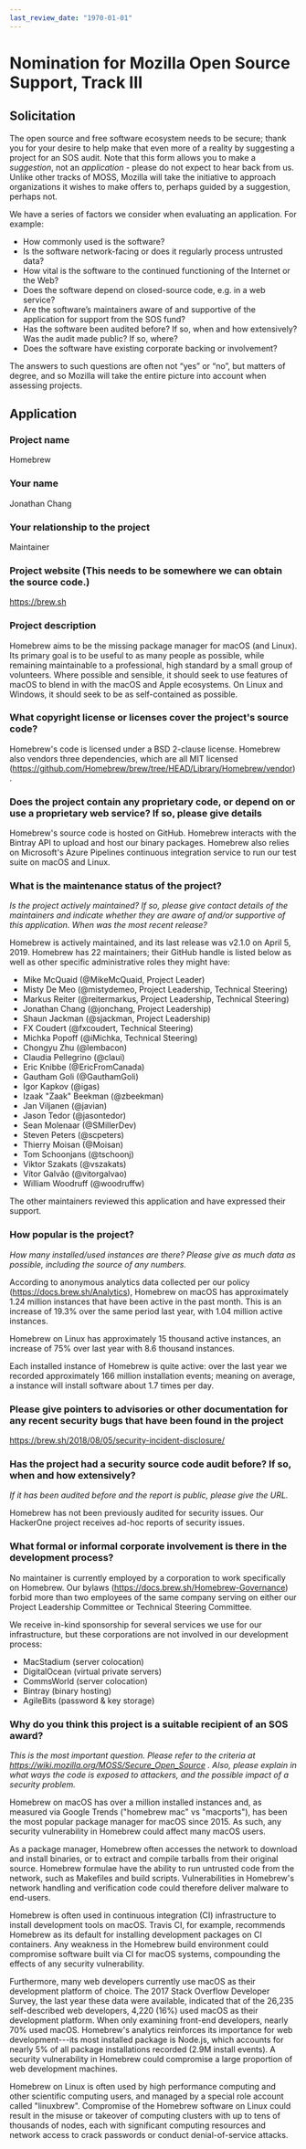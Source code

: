 ```yaml
---
last_review_date: "1970-01-01"
---
```


# Nomination for Mozilla Open Source Support, Track III

## Solicitation

The open source and free software ecosystem needs to be secure; thank you for your desire to help make that even more of a reality by suggesting a project for an SOS audit. Note that this form allows you to make a *suggestion*, not an *application* - please do not expect to hear back from us. Unlike other tracks of MOSS, Mozilla will take the initiative to approach organizations it wishes to make offers to, perhaps guided by a suggestion, perhaps not.

We have a series of factors we consider when evaluating an application. For example:

* How commonly used is the software?
* Is the software network-facing or does it regularly process untrusted data?
* How vital is the software to the continued functioning of the Internet or the Web?
* Does the software depend on closed-source code, e.g. in a web service?
* Are the software’s maintainers aware of and supportive of the application for support from the SOS fund?
* Has the software been audited before? If so, when and how extensively? Was the audit made public? If so, where?
* Does the software have existing corporate backing or involvement?

The answers to such questions are often not “yes” or “no”, but matters of degree, and so Mozilla will take the entire picture into account when assessing projects.

## Application

### Project name

Homebrew

### Your name

Jonathan Chang

### Your relationship to the project

Maintainer

### Project website (This needs to be somewhere we can obtain the source code.)

<https://brew.sh>

### Project description

Homebrew aims to be the missing package manager for macOS (and Linux). Its primary goal is to be useful to as many people as possible, while remaining maintainable to a professional, high standard by a small group of volunteers. Where possible and sensible, it should seek to use features of macOS to blend in with the macOS and Apple ecosystems. On Linux and Windows, it should seek to be as self-contained as possible.

### What copyright license or licenses cover the project's source code?

Homebrew's code is licensed under a BSD 2-clause license. Homebrew also vendors three dependencies, which are all MIT licensed (<https://github.com/Homebrew/brew/tree/HEAD/Library/Homebrew/vendor>).

### Does the project contain any proprietary code, or depend on or use a proprietary web service? If so, please give details

Homebrew's source code is hosted on GitHub. Homebrew interacts with the Bintray API to upload and host our binary packages. Homebrew also relies on Microsoft's Azure Pipelines continuous integration service to run our test suite on macOS and Linux.

### What is the maintenance status of the project?

*Is the project actively maintained? If so, please give contact details of the maintainers and indicate whether they are aware of and/or supportive of this application. When was the most recent release?*

Homebrew is actively maintained, and its last release was v2.1.0 on April 5, 2019. Homebrew has 22 maintainers; their GitHub handle is listed below as well as other specific administrative roles they might have:

* Mike McQuaid (@MikeMcQuaid, Project Leader)
* Misty De Meo (@mistydemeo, Project Leadership, Technical Steering)
* Markus Reiter (@reitermarkus, Project Leadership, Technical Steering)
* Jonathan Chang (@jonchang, Project Leadership)
* Shaun Jackman (@sjackman, Project Leadership)
* FX Coudert (@fxcoudert, Technical Steering)
* Michka Popoff (@iMichka, Technical Steering)
* Chongyu Zhu (@lembacon)
* Claudia Pellegrino (@claui)
* Eric Knibbe (@EricFromCanada)
* Gautham Goli (@GauthamGoli)
* Igor Kapkov (@igas)
* Izaak "Zaak" Beekman (@zbeekman)
* Jan Viljanen (@javian)
* Jason Tedor (@jasontedor)
* Sean Molenaar (@SMillerDev)
* Steven Peters (@scpeters)
* Thierry Moisan (@Moisan)
* Tom Schoonjans (@tschoonj)
* Viktor Szakats (@vszakats)
* Vítor Galvão (@vitorgalvao)
* William Woodruff (@woodruffw)

The other maintainers reviewed this application and have expressed their support.

### How popular is the project?

*How many installed/used instances are there? Please give as much data as possible, including the source of any numbers.*

According to anonymous analytics data collected per our policy (<https://docs.brew.sh/Analytics>), Homebrew on macOS has approximately 1.24 million instances that have been active in the past month. This is an increase of 19.3% over the same period last year, with 1.04 million active instances.

Homebrew on Linux has approximately 15 thousand active instances, an increase of 75% over last year with 8.6 thousand instances.

Each installed instance of Homebrew is quite active: over the last year we recorded approximately 166 million installation events; meaning on average, a instance will install software about 1.7 times per day.

### Please give pointers to advisories or other documentation for any recent security bugs that have been found in the project

<https://brew.sh/2018/08/05/security-incident-disclosure/>

### Has the project had a security source code audit before? If so, when and how extensively?

*If it has been audited before and the report is public, please give the URL.*

Homebrew has not been previously audited for security issues. Our HackerOne project receives ad-hoc reports of security issues.

### What formal or informal corporate involvement is there in the development process?

No maintainer is currently employed by a corporation to work specifically on Homebrew. Our bylaws (<https://docs.brew.sh/Homebrew-Governance>) forbid more than two employees of the same company serving on either our Project Leadership Committee or Technical Steering Committee.

We receive in-kind sponsorship for several services we use for our infrastructure, but these corporations are not involved in our development process:

* MacStadium (server colocation)
* DigitalOcean (virtual private servers)
* CommsWorld (server colocation)
* Bintray (binary hosting)
* AgileBits (password & key storage)

### Why do you think this project is a suitable recipient of an SOS award?

*This is the most important question. Please refer to the criteria at <https://wiki.mozilla.org/MOSS/Secure_Open_Source> . Also, please explain in what ways the code is exposed to attackers, and the possible impact of a security problem.*

Homebrew on macOS has over a million installed instances and, as measured via Google Trends ("homebrew mac" vs "macports"), has been the most popular package manager for macOS since 2015. As such, any security vulnerability in Homebrew could affect many macOS users.

As a package manager, Homebrew often accesses the network to download and install binaries, or to extract and compile tarballs from their original source. Homebrew formulae have the ability to run untrusted code from the network, such as Makefiles and build scripts. Vulnerabilities in Homebrew's network handling and verification code could therefore deliver malware to end-users.

Homebrew is often used in continuous integration (CI) infrastructure to install development tools on macOS. Travis CI, for example, recommends Homebrew as its default for installing development packages on CI containers. Any  weakness in the Homebrew build environment could compromise software built via CI for macOS systems, compounding the effects of any security vulnerability.

Furthermore, many web developers currently use macOS as their development platform of choice. The 2017 Stack Overflow Developer Survey, the last year these data were available, indicated that of the 26,235 self-described web developers, 4,220 (16%) used macOS as their development platform. When only examining front-end developers, nearly 70% used macOS. Homebrew's analytics reinforces its importance for web development---its most installed package is Node.js, which accounts for nearly 5% of all package installations recorded (2.9M install events). A security vulnerability in Homebrew could compromise a large proportion of web development machines.

Homebrew on Linux is often used by high performance computing and other scientific computing users, and managed by a special role account called "linuxbrew". Compromise of the Homebrew software on Linux could result in the misuse or takeover of computing clusters with up to tens of thousands of nodes, each with significant computing resources and network access to crack passwords or conduct denial-of-service attacks.
